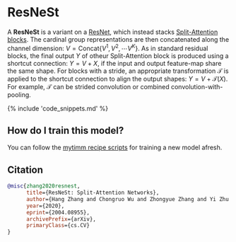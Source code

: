 # ResNeSt

A **ResNeSt** is a variant on a [ResNet](https://paperswithcode.com/method/resnet), which instead stacks [Split-Attention blocks](https://paperswithcode.com/method/split-attention). The cardinal group representations are then concatenated along the channel dimension: $V = \text{Concat}${$V^{1},V^{2},\cdots{V}^{K}$}. As in standard residual blocks, the final output $Y$ of otheur Split-Attention block is produced using a shortcut connection: $Y=V+X$, if the input and output feature-map share the same shape.  For blocks with a stride, an appropriate transformation $\mathcal{T}$ is applied to the shortcut connection to align the output shapes:  $Y=V+\mathcal{T}(X)$. For example, $\mathcal{T}$ can be strided convolution or combined convolution-with-pooling.

{% include 'code_snippets.md' %}

## How do I train this model?

You can follow the [mytimm recipe scripts](https://rwightman.github.io/pytorch-image-models/scripts/) for training a new model afresh.

## Citation

```BibTeX
@misc{zhang2020resnest,
      title={ResNeSt: Split-Attention Networks}, 
      author={Hang Zhang and Chongruo Wu and Zhongyue Zhang and Yi Zhu and Haibin Lin and Zhi Zhang and Yue Sun and Tong He and Jonas Mueller and R. Manmatha and Mu Li and Alexander Smola},
      year={2020},
      eprint={2004.08955},
      archivePrefix={arXiv},
      primaryClass={cs.CV}
}
```

<!--
Type: model-index
Collections:
- Name: ResNeSt
  Paper:
    Title: 'ResNeSt: Split-Attention Networks'
    URL: https://paperswithcode.com/paper/resnest-split-attention-networks
Models:
- Name: resnest101e
  In Collection: ResNeSt
  Metadata:
    FLOPs: 17423183648
    Parameters: 48280000
    File Size: 193782911
    Architecture:
    - 1x1 Convolution
    - Convolution
    - Dense Connections
    - Global Average Pooling
    - Max Pooling
    - ReLU
    - Residual Connection
    - Softmax
    - Split Attention
    Tasks:
    - Image Classification
    Training Techniques:
    - AutoAugment
    - DropBlock
    - Label Smoothing
    - Mixup
    - SGD with Momentum
    - Weight Decay
    Training Data:
    - ImageNet
    Training Resources: 64x NVIDIA V100 GPUs
    ID: resnest101e
    LR: 0.1
    Epochs: 270
    Layers: 101
    Dropout: 0.2
    Crop Pct: '0.875'
    Momentum: 0.9
    Batch Size: 4096
    Image Size: '256'
    Weight Decay: 0.0001
    Interpolation: bilinear
  Code: https://github.com/rwightman/pytorch-image-models/blob/d8e69206be253892b2956341fea09fdebfaae4e3/mytimm/models/resnest.py#L182
  Weights: https://github.com/rwightman/pytorch-image-models/releases/download/v0.1-resnest/resnest101-22405ba7.pth
  Results:
  - Task: Image Classification
    Dataset: ImageNet
    Metrics:
      Top 1 Accuracy: 82.88%
      Top 5 Accuracy: 96.31%
- Name: resnest14d
  In Collection: ResNeSt
  Metadata:
    FLOPs: 3548594464
    Parameters: 10610000
    File Size: 42562639
    Architecture:
    - 1x1 Convolution
    - Convolution
    - Dense Connections
    - Global Average Pooling
    - Max Pooling
    - ReLU
    - Residual Connection
    - Softmax
    - Split Attention
    Tasks:
    - Image Classification
    Training Techniques:
    - AutoAugment
    - DropBlock
    - Label Smoothing
    - Mixup
    - SGD with Momentum
    - Weight Decay
    Training Data:
    - ImageNet
    Training Resources: 64x NVIDIA V100 GPUs
    ID: resnest14d
    LR: 0.1
    Epochs: 270
    Layers: 14
    Dropout: 0.2
    Crop Pct: '0.875'
    Momentum: 0.9
    Batch Size: 8192
    Image Size: '224'
    Weight Decay: 0.0001
    Interpolation: bilinear
  Code: https://github.com/rwightman/pytorch-image-models/blob/d8e69206be253892b2956341fea09fdebfaae4e3/mytimm/models/resnest.py#L148
  Weights: https://github.com/rwightman/pytorch-image-models/releases/download/v0.1-weights/gluon_resnest14-9c8fe254.pth
  Results:
  - Task: Image Classification
    Dataset: ImageNet
    Metrics:
      Top 1 Accuracy: 75.51%
      Top 5 Accuracy: 92.52%
- Name: resnest200e
  In Collection: ResNeSt
  Metadata:
    FLOPs: 45954387872
    Parameters: 70200000
    File Size: 193782911
    Architecture:
    - 1x1 Convolution
    - Convolution
    - Dense Connections
    - Global Average Pooling
    - Max Pooling
    - ReLU
    - Residual Connection
    - Softmax
    - Split Attention
    Tasks:
    - Image Classification
    Training Techniques:
    - AutoAugment
    - DropBlock
    - Label Smoothing
    - Mixup
    - SGD with Momentum
    - Weight Decay
    Training Data:
    - ImageNet
    Training Resources: 64x NVIDIA V100 GPUs
    ID: resnest200e
    LR: 0.1
    Epochs: 270
    Layers: 200
    Dropout: 0.2
    Crop Pct: '0.909'
    Momentum: 0.9
    Batch Size: 2048
    Image Size: '320'
    Weight Decay: 0.0001
    Interpolation: bicubic
  Code: https://github.com/rwightman/pytorch-image-models/blob/d8e69206be253892b2956341fea09fdebfaae4e3/mytimm/models/resnest.py#L194
  Weights: https://github.com/rwightman/pytorch-image-models/releases/download/v0.1-resnest/resnest101-22405ba7.pth
  Results:
  - Task: Image Classification
    Dataset: ImageNet
    Metrics:
      Top 1 Accuracy: 83.85%
      Top 5 Accuracy: 96.89%
- Name: resnest269e
  In Collection: ResNeSt
  Metadata:
    FLOPs: 100830307104
    Parameters: 110930000
    File Size: 445402691
    Architecture:
    - 1x1 Convolution
    - Convolution
    - Dense Connections
    - Global Average Pooling
    - Max Pooling
    - ReLU
    - Residual Connection
    - Softmax
    - Split Attention
    Tasks:
    - Image Classification
    Training Techniques:
    - AutoAugment
    - DropBlock
    - Label Smoothing
    - Mixup
    - SGD with Momentum
    - Weight Decay
    Training Data:
    - ImageNet
    Training Resources: 64x NVIDIA V100 GPUs
    ID: resnest269e
    LR: 0.1
    Epochs: 270
    Layers: 269
    Dropout: 0.2
    Crop Pct: '0.928'
    Momentum: 0.9
    Batch Size: 2048
    Image Size: '416'
    Weight Decay: 0.0001
    Interpolation: bicubic
  Code: https://github.com/rwightman/pytorch-image-models/blob/d8e69206be253892b2956341fea09fdebfaae4e3/mytimm/models/resnest.py#L206
  Weights: https://github.com/rwightman/pytorch-image-models/releases/download/v0.1-resnest/resnest269-0cc87c48.pth
  Results:
  - Task: Image Classification
    Dataset: ImageNet
    Metrics:
      Top 1 Accuracy: 84.53%
      Top 5 Accuracy: 96.99%
- Name: resnest26d
  In Collection: ResNeSt
  Metadata:
    FLOPs: 4678918720
    Parameters: 17070000
    File Size: 68470242
    Architecture:
    - 1x1 Convolution
    - Convolution
    - Dense Connections
    - Global Average Pooling
    - Max Pooling
    - ReLU
    - Residual Connection
    - Softmax
    - Split Attention
    Tasks:
    - Image Classification
    Training Techniques:
    - AutoAugment
    - DropBlock
    - Label Smoothing
    - Mixup
    - SGD with Momentum
    - Weight Decay
    Training Data:
    - ImageNet
    Training Resources: 64x NVIDIA V100 GPUs
    ID: resnest26d
    LR: 0.1
    Epochs: 270
    Layers: 26
    Dropout: 0.2
    Crop Pct: '0.875'
    Momentum: 0.9
    Batch Size: 8192
    Image Size: '224'
    Weight Decay: 0.0001
    Interpolation: bilinear
  Code: https://github.com/rwightman/pytorch-image-models/blob/d8e69206be253892b2956341fea09fdebfaae4e3/mytimm/models/resnest.py#L159
  Weights: https://github.com/rwightman/pytorch-image-models/releases/download/v0.1-weights/gluon_resnest26-50eb607c.pth
  Results:
  - Task: Image Classification
    Dataset: ImageNet
    Metrics:
      Top 1 Accuracy: 78.48%
      Top 5 Accuracy: 94.3%
- Name: resnest50d
  In Collection: ResNeSt
  Metadata:
    FLOPs: 6937106336
    Parameters: 27480000
    File Size: 110273258
    Architecture:
    - 1x1 Convolution
    - Convolution
    - Dense Connections
    - Global Average Pooling
    - Max Pooling
    - ReLU
    - Residual Connection
    - Softmax
    - Split Attention
    Tasks:
    - Image Classification
    Training Techniques:
    - AutoAugment
    - DropBlock
    - Label Smoothing
    - Mixup
    - SGD with Momentum
    - Weight Decay
    Training Data:
    - ImageNet
    Training Resources: 64x NVIDIA V100 GPUs
    ID: resnest50d
    LR: 0.1
    Epochs: 270
    Layers: 50
    Dropout: 0.2
    Crop Pct: '0.875'
    Momentum: 0.9
    Batch Size: 8192
    Image Size: '224'
    Weight Decay: 0.0001
    Interpolation: bilinear
  Code: https://github.com/rwightman/pytorch-image-models/blob/d8e69206be253892b2956341fea09fdebfaae4e3/mytimm/models/resnest.py#L170
  Weights: https://github.com/rwightman/pytorch-image-models/releases/download/v0.1-resnest/resnest50-528c19ca.pth
  Results:
  - Task: Image Classification
    Dataset: ImageNet
    Metrics:
      Top 1 Accuracy: 80.96%
      Top 5 Accuracy: 95.38%
- Name: resnest50d_1s4x24d
  In Collection: ResNeSt
  Metadata:
    FLOPs: 5686764544
    Parameters: 25680000
    File Size: 103045531
    Architecture:
    - 1x1 Convolution
    - Convolution
    - Dense Connections
    - Global Average Pooling
    - Max Pooling
    - ReLU
    - Residual Connection
    - Softmax
    - Split Attention
    Tasks:
    - Image Classification
    Training Techniques:
    - AutoAugment
    - DropBlock
    - Label Smoothing
    - Mixup
    - SGD with Momentum
    - Weight Decay
    Training Data:
    - ImageNet
    Training Resources: 64x NVIDIA V100 GPUs
    ID: resnest50d_1s4x24d
    LR: 0.1
    Epochs: 270
    Layers: 50
    Dropout: 0.2
    Crop Pct: '0.875'
    Momentum: 0.9
    Batch Size: 8192
    Image Size: '224'
    Weight Decay: 0.0001
    Interpolation: bicubic
  Code: https://github.com/rwightman/pytorch-image-models/blob/d8e69206be253892b2956341fea09fdebfaae4e3/mytimm/models/resnest.py#L229
  Weights: https://github.com/rwightman/pytorch-image-models/releases/download/v0.1-resnest/resnest50_fast_1s4x24d-d4a4f76f.pth
  Results:
  - Task: Image Classification
    Dataset: ImageNet
    Metrics:
      Top 1 Accuracy: 81.0%
      Top 5 Accuracy: 95.33%
- Name: resnest50d_4s2x40d
  In Collection: ResNeSt
  Metadata:
    FLOPs: 5657064720
    Parameters: 30420000
    File Size: 122133282
    Architecture:
    - 1x1 Convolution
    - Convolution
    - Dense Connections
    - Global Average Pooling
    - Max Pooling
    - ReLU
    - Residual Connection
    - Softmax
    - Split Attention
    Tasks:
    - Image Classification
    Training Techniques:
    - AutoAugment
    - DropBlock
    - Label Smoothing
    - Mixup
    - SGD with Momentum
    - Weight Decay
    Training Data:
    - ImageNet
    Training Resources: 64x NVIDIA V100 GPUs
    ID: resnest50d_4s2x40d
    LR: 0.1
    Epochs: 270
    Layers: 50
    Dropout: 0.2
    Crop Pct: '0.875'
    Momentum: 0.9
    Batch Size: 8192
    Image Size: '224'
    Weight Decay: 0.0001
    Interpolation: bicubic
  Code: https://github.com/rwightman/pytorch-image-models/blob/d8e69206be253892b2956341fea09fdebfaae4e3/mytimm/models/resnest.py#L218
  Weights: https://github.com/rwightman/pytorch-image-models/releases/download/v0.1-resnest/resnest50_fast_4s2x40d-41d14ed0.pth
  Results:
  - Task: Image Classification
    Dataset: ImageNet
    Metrics:
      Top 1 Accuracy: 81.11%
      Top 5 Accuracy: 95.55%
-->
